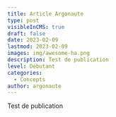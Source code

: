 ```yaml
---
title: Article Argonaute
type: post
visibleInCMS: true
draft: false
date: 2023-02-09
lastmod: 2023-02-09
images: img/awesome-ha.png
description: Test de publication
level: Débutant
categories:
  - Concepts
author: argonaute
---
```

T﻿est de publication
